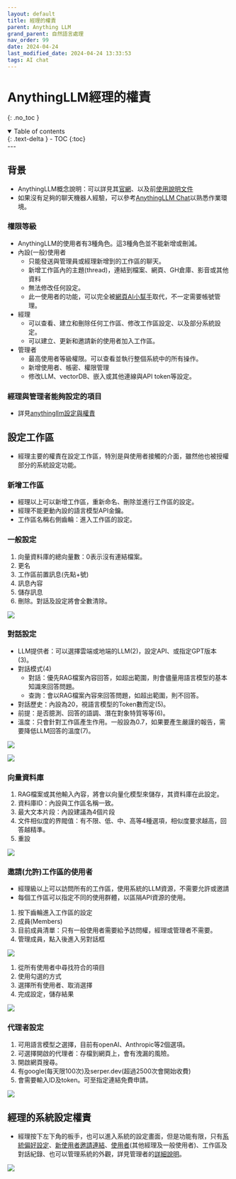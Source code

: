 ```yaml
---
layout: default
title: 經理的權責
parent: Anything LLM
grand_parent: 自然語言處理
nav_order: 99
date: 2024-04-24
last_modified_date: 2024-04-24 13:33:53
tags: AI chat
---
```



# AnythingLLM經理的權責
{: .no_toc }

<details open markdown="block">
  <summary>
    Table of contents
  </summary>
  {: .text-delta }
- TOC
{:toc}
</details>
---

## 背景

- AnythingLLM概念說明：可以詳見其[官網](https://useanything.com/)、以及前[使用說明文件](https://docs.useanything.com/)
- 如果沒有足夠的聊天機器人經驗，可以參考[AnythingLLM Chat](./AnyChat.md)以熟悉作業環境。

### 權限等級

- AnythingLLM的使用者有3種角色。這3種角色並不能新增或刪減。
- 內設(一般)使用者
  - 只能發送與管理員或經理新增到的工作區的聊天。
  - 新增工作區內的主題(thread)，連結到檔案、網頁、GH倉庫、影音或其他資料
  - 無法修改任何設定。
  - 此一使用者的功能，可以完全被[網頁AI小幫手](./EmbChat.md)取代，不一定需要帳號管理。
- 經理
  - 可以查看、建立和刪除任何工作區、修改工作區設定、以及部分系統設定。
  - 可以建立、更新和邀請新的使用者加入工作區。
- 管理者
  - 最高使用者等級權限。可以查看並執行整個系統中的所有操作。
  - 新增使用者、帳密、權限管理
  - 修改LLM、vectorDB、嵌入或其他連線與API token等設定。

### 經理與管理者能夠設定的項目

- 詳見[anythingllm設定與權責](./AnyChat_adm.md#anythingllm設定與權責)

## 設定工作區

- 經理主要的權責在設定工作區，特別是與使用者接觸的介面，雖然他也被授權部分的系統設定功能。

### 新增工作區

- 經理以上可以新增工作區，重新命名、刪除並進行工作區的設定。
- 經理不能更動內設的語言模型API金鑰。
- 工作區名稱右側齒輪：進入工作區的設定。

### 一般設定

1. 向量資料庫的總向量數：0表示沒有連結檔案。
2. 更名
3. 工作區前置訊息(先點+號)
4. 訊息內容
5. 儲存訊息
6. 刪除。對話及設定將會全數清除。

![](mng_png/2024-04-26-11-38-17.png)

### 對話設定

- LLM提供者：可以選擇雲端或地端的LLM(2)，設定API、或指定GPT版本(3)。
- 對話模式(4)
  - 對話：優先RAG檔案內容回答，如超出範圍，則會儘量用語言模型的基本知識來回答問題。
  - 查詢：會以RAG檔案內容來回答問題，如超出範圍，則不回答。
- 對話歷史：內設為20，視語言模型的Token數而定(5)。
- 前提：是否臆測、回答的語調、潛在對象特質等等(6)。
- 溫度：只會針對工作區產生作用。一般設為0.7，如果要產生嚴謹的報告，需要降低LLM回答的溫度(7)。

![](mng_png/2024-04-26-11-20-34.png)

![](mng_png/2024-04-26-11-22-38.png)

### 向量資料庫

1. RAG檔案或其他輸入內容，將會以向量化模型來儲存，其資料庫在此設定。
2. 資料庫ID：內設與工作區名稱一致。
3. 最大文本片段：內設建議為4個片段
4. 文件相似度的界閥值：有不限、低、中、高等4種選項，相似度要求越高，回答越精準。
5. 重設

![](mng_png/2024-04-26-09-08-14.png)

### 邀請(允許)工作區的使用者

- 經理級以上可以訪問所有的工作區，使用系統的LLM資源，不需要允許或邀請
- 每個工作區可以指定不同的使用群體，以區隔API資源的使用。
1. 按下齒輪進入工作區的設定
2. 成員(Members)
3. 目前成員清單：只有一般使用者需要給予訪問權，經理或管理者不需要。
4. 管理成員，點入後進入另對話框

![](mng_png/2024-04-26-08-23-10.png)

1. 從所有使用者中尋找符合的項目
2. 使用勾選的方式
3. 選擇所有使用者、取消選擇
4. 完成設定，儲存結果

![](mng_png/2024-04-26-08-31-23.png)

### 代理者設定

1. 可用語言模型之選擇，目前有openAI、Anthropic等2個選項。
2. 可選擇開啟的代理者：存檔到網頁上，會有洩漏的風險。
3. 開啟網頁搜尋。
4. 有google(每天限100次)及serper.dev(超過2500次會開始收費)
5. 會需要輸入ID及token。可至指定連結免費申請。

![](chat_pngs/2024-04-26-13-37-25.png)

## 經理的系統設定權責

- 經理按下左下角的板手，也可以進入系統的設定畫面，但是功能有限，只有[系統偏好設定](./AnyChat_adm.md#系統偏好設定)、[新使用者邀請連結](./AnyChat_adm.md#邀請連結)、[使用者](./AnyChat_adm.md#使用者管理)(其他經理及一般使用者)、工作區及對話紀錄、也可以管理系統的外觀，詳見管理者的[詳細說明](./AnyChat_adm.md)。

![](adm_pngs/2024-04-26-15-21-53.png)

